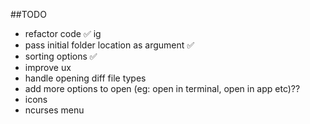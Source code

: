 ##TODO
- refactor code ✅ ig
- pass initial folder location as argument ✅
- sorting options ✅
- improve ux
- handle opening diff file types
- add more options to open (eg: open in terminal, open in app etc)??
- icons
- ncurses menu
